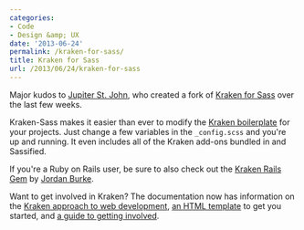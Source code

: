 ```yaml
---
categories:
- Code
- Design &amp; UX
date: '2013-06-24'
permalink: /kraken-for-sass/
title: Kraken for Sass
url: /2013/06/24/kraken-for-sass
---
```


Major kudos to <a href="http://www.twitter.com/jwebcat">Jupiter St. John</a>, who created a fork of <a href="http://jwebcat.github.io/kraken-sass/">Kraken for Sass</a> over the last few weeks.

Kraken-Sass makes it easier than ever to modify the <a href="http://cferdinandi.github.io/kraken/">Kraken boilerplate</a> for your projects. Just change a few variables in the <code>_config.scss</code> and you're up and running. It even includes all of the Kraken add-ons bundled in and Sassified.

If you're a Ruby on Rails user, be sure to also check out the <a href="https://github.com/PendragonDevelopment/krakenrails">Kraken Rails Gem</a> by <a href="http://www.jordankburke.com/">Jordan Burke</a>.

Want to get involved in Kraken? The documentation now has information on the <a href="http://cferdinandi.github.io/kraken/kraken-way.html">Kraken approach to web development</a>, <a href="http://cferdinandi.github.io/kraken/template.html">an HTML template</a> to get you started, and <a href="http://cferdinandi.github.io/kraken/get-involved.html">a guide to getting involved</a>.